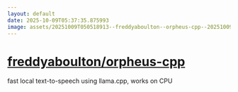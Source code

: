 ```yaml
---
layout: default
date: 2025-10-09T05:37:35.875993
image: assets/20251009T050518913--freddyaboulton--orpheus-cpp--20251009T050639718--cropped.png
---
```


# [freddyaboulton/orpheus-cpp](https://github.com/freddyaboulton/orpheus-cpp)

fast local text-to-speech using llama.cpp, works on CPU
